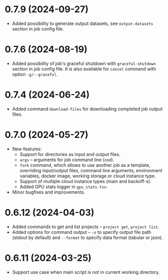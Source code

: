 # 0.7.9 (2024-09-27)

- Added possibility to generate output datasets, see `output-datasets` section in job config file.

# 0.7.6 (2024-08-19)

- Added possibility of job's graceful shutdown with `graceful-shutdown` section in job config file. It is also available
  for `cancel` command with option `-g/--graceful`.

# 0.7.4 (2024-06-24)

- Added command `download-files` for downloading completed job output files.

# 0.7.0 (2024-05-27)

- New features:
  -  Support for directories as input and output files.
  - `args` – arguments for job command line (`cmd`).
  - `fork` command, which allows to use another job as a template, overriding input/output files, 
     command line arguments, environment variables, docker image, working storage or cloud instance type.
  - Support of multiple cloud instance types (main and backoff-s).
  - Added GPU stats logger in `gpu_stats.tsv`.
- Minor bugfixes and improvements. 

# 0.6.12 (2024-04-03)

- Added commands to get and list projects – `project get`, `project list`.
- Added options for command output – `-o` to specify output file path (stdout by default) and `--format` to specify
  data format (tabular or json).

# 0.6.11 (2024-03-25)

- Support use case when main script is not in current working directory.
